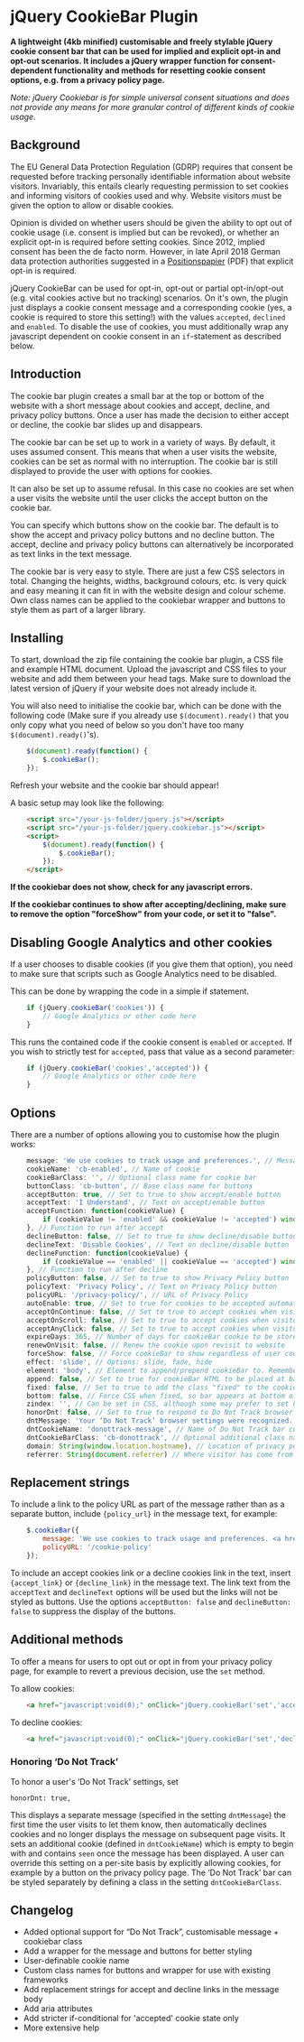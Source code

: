 # jQuery CookieBar Plugin

**A lightweight (4kb minified) customisable and freely stylable jQuery cookie consent bar that can be used for implied and explicit opt-in and opt-out scenarios. It includes a jQuery wrapper function for consent-dependent functionality and methods for resetting cookie consent options, e.g. from a privacy policy page.**

*Note: jQuery Cookiebar is for simple universal consent situations and does not provide any means for more granular control of different kinds of cookie usage.*

## Background

The EU General Data Protection Regulation (GDRP) requires that consent be requested before tracking personally identifiable information about website visitors. Invariably, this entails clearly requesting permission to set cookies and informing visitors of cookies used and why. Website visitors must be given the option to allow or disable cookies.

Opinion is divided on whether users should be given the ability to opt out of cookie usage (i.e. consent is implied but can be revoked), or whether an explicit opt-in is required before setting cookies. Since 2012, implied consent has been the de facto norm. However, in late April 2018 German data protection authorities suggested in a [Positionspapier](https://www.ldi.nrw.de/mainmenu_Datenschutz/submenu_Technik/Inhalt/TechnikundOrganisation/Inhalt/Zur-Anwendbarkeit-des-TMG-fuer-nicht-oeffentliche-Stellen-ab-dem-25_-Mai-2018/Positionsbestimmung-TMG.pdf) (PDF) that explicit opt-in is required.

jQuery CookieBar can be used for opt-in, opt-out or partial opt-in/opt-out (e.g. vital cookies active but no tracking) scenarios. On it's own, the plugin just displays a cookie consent message and a corresponding cookie (yes, a cookie is required to store this setting!) with the values `accepted`, `declined` and `enabled`. To disable the use of cookies, you must additionally wrap any javascript dependent on cookie consent in an `if`-statement as described below.


## Introduction

The cookie bar plugin creates a small bar at the top or bottom of the website with a short message about cookies and accept, decline, and privacy policy buttons. Once a user has made the decision to either accept or decline, the cookie bar slides up and disappears.

The cookie bar can be set up to work in a variety of ways. By default, it uses assumed consent. This means that when a user visits the website, cookies can be set as normal with no interruption. The cookie bar is still displayed to provide the user with options for cookies.

It can also be set up to assume refusal. In this case no cookies are set when a user visits the website until the user clicks the accept button on the cookie bar.

You can specify which buttons show on the cookie bar. The default is to show the accept and privacy policy buttons and no decline button. The accept, decline and privacy policy buttons can alternatively be incorporated as text links in the text message.

The cookie bar is very easy to style. There are just a few CSS selectors in total. Changing the heights, widths, background colours, etc. is very quick and easy meaning it can fit in with the website design and colour scheme. Own class names can be applied to the cookiebar wrapper and buttons to style them as part of a larger library.

## Installing

To start, download the zip file containing the cookie bar plugin, a CSS file and example HTML document. Upload the javascript and CSS files to your website and add them between your head tags. Make sure to download the latest version of jQuery if your website does not already include it.

You will also need to initialise the cookie bar, which can be done with the following code (Make sure if you already use `$(document).ready()` that you only copy what you need of below so you don't have too many `$(document).ready()`'s).

```js
	$(document).ready(function() {
		$.cookieBar();
	});
```

Refresh your website and the cookie bar should appear!

A basic setup may look like the following:

```html
	<script src="/your-js-folder/jquery.js"></script>
	<script src="/your-js-folder/jquery.cookiebar.js"></script>
	<script>
		$(document).ready(function() {
			$.cookieBar();
		});
	</script>
```

**If the cookiebar does not show, check for any javascript errors.**

**If the cookiebar continues to show after accepting/declining, make sure to remove the option "forceShow" from your code, or set it to "false".**

## Disabling Google Analytics and other cookies

If a user chooses to disable cookies (if you give them that option), you need to make sure that scripts such as Google Analytics need to be disabled.

This can be done by wrapping the code in a simple if statement.

```js
	if (jQuery.cookieBar('cookies')) {
		// Google Analytics or other code here
	}
```

This runs the contained code if the cookie consent is `enabled` or `accepted`. If you wish to strictly test for `accepted`, pass that value as a second parameter:

```js
	if (jQuery.cookieBar('cookies','accepted')) {
		// Google Analytics or other code here
	}
```


## Options

There are a number of options allowing you to customise how the plugin works:

```js
	message: 'We use cookies to track usage and preferences.', // Message displayed on bar
	cookieName: 'cb-enabled', // Name of cookie
	cookieBarClass: '', // Optional class name for cookie bar
	buttonClass: 'cb-button', // Base class name for buttons
	acceptButton: true, // Set to true to show accept/enable button
	acceptText: 'I Understand', // Text on accept/enable button
	acceptFunction: function(cookieValue) {
		if (cookieValue != 'enabled' && cookieValue != 'accepted') window.location = window.location.href;
	}, // Function to run after accept
	declineButton: false, // Set to true to show decline/disable button
	declineText: 'Disable Cookies', // Text on decline/disable button
	declineFunction: function(cookieValue) {
		if (cookieValue == 'enabled' || cookieValue == 'accepted') window.location = window.location.href;
	}, // Function to run after decline
	policyButton: false, // Set to true to show Privacy Policy button
	policyText: 'Privacy Policy', // Text on Privacy Policy button
	policyURL: '/privacy-policy/', // URL of Privacy Policy
	autoEnable: true, // Set to true for cookies to be accepted automatically. Banner still shows
	acceptOnContinue: false, // Set to true to accept cookies when visitor moves to another page
	acceptOnScroll: false, // Set to true to accept cookies when visitor scrolls X pixels up or down
	acceptAnyClick: false, // Set to true to accept cookies when visitor clicks anywhere on the page
	expireDays: 365, // Number of days for cookieBar cookie to be stored for
	renewOnVisit: false, // Renew the cookie upon revisit to website
	forceShow: false, // Force cookieBar to show regardless of user cookie preference
	effect: 'slide', // Options: slide, fade, hide
	element: 'body', // Element to append/prepend cookieBar to. Remember "." for class or "#" for id.
	append: false, // Set to true for cookieBar HTML to be placed at base of website. Actual position may change according to CSS
	fixed: false, // Set to true to add the class "fixed" to the cookie bar. Default CSS should fix the position
	bottom: false, // Force CSS when fixed, so bar appears at bottom of website
	zindex: '', // Can be set in CSS, although some may prefer to set here
	honorDnt: false, // Set to true to respond to Do Not Track browser settings
	dntMessage: 'Your ‘Do Not Track’ browser settings were recognized. Tracking cookies will not be set. You can change your settings on our <a href="{policy_url}">Privacy Policy</a> page.', // Message that appears on browsers with "Do Not Track" on
	dntCookieName: 'donottrack-message', // Name of Do Not Track bar cookie
	dntCookieBarClass: 'cb-donottrack', // Optional additional class name for Do Not Track bar
	domain: String(window.location.hostname), // Location of privacy policy
	referrer: String(document.referrer) // Where visitor has come from
```

## Replacement strings

To include a link to the policy URL as part of the message rather than as a separate button, include `{policy_url}` in the message text, for example:

```js
	$.cookieBar({
		message: 'We use cookies to track usage and preferences. <a href="{policy_url}">Learn more</a>.',
		policyURL: '/cookie-policy'
	});
```

To include an accept cookies link or a decline cookies link in the text, insert `{accept_link}` or `{decline_link}` in the message text. The link text from the `acceptText` and `declineText` options will be used but the links will not be styled as buttons. Use the options `acceptButton: false` and `declineButton: false` to suppress the display of the buttons.

## Additional methods

To offer a means for users to opt out or opt in from your privacy policy page, for example to revert a previous decision, use the `set` method.

To allow cookies:

```html
	<a href="javascript:void(0);" onClick="jQuery.cookieBar('set','accepted');">Allow cookies</a>
```

To decline cookies:

```html
	<a href="javascript:void(0);" onClick="jQuery.cookieBar('set','declined');">Decline cookies</a>
```

### Honoring ‘Do Not Track’

To honor a user's ‘Do Not Track’ settings, set

```
honorDnt: true,
```

This displays a separate message (specified in the setting `dntMessage`) the first time the user visits to let them know, then automatically declines cookies and no longer displays the message on subsequent page visits. It sets an additional cookie (defined in `dntCookieName`) which is empty to begin with and contains `seen` once the message has been displayed. A user can override this setting on a per-site basis by explicitly allowing cookies, for example by a button on the privacy policy page. The ‘Do Not Track’ bar can be styled separately by defining a class in the setting `dntCookieBarClass`.

## Changelog

* Added optional support for “Do Not Track”, customisable message + cookiebar class
* Add a wrapper for the message and buttons for better styling
* User-definable cookie name
* Custom class names for buttons and wrapper for use with existing frameworks
* Add replacement strings for accept and decline links in the message body
* Add aria attributes
* Add stricter if-conditional for 'accepted' cookie state only
* More extensive help
